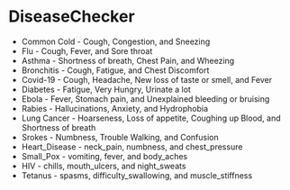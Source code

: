 # DiseaseChecker

- Common Cold - Cough, Congestion, and Sneezing
- Flu - Cough, Fever, and Sore throat
- Asthma - Shortness of breath, Chest Pain, and Wheezing
- Bronchitis - Cough, Fatigue, and Chest Discomfort
- Covid-19 - Cough, Headache, New loss of taste or smell, and Fever
- Diabetes - Fatigue, Very Hungry, Urinate a lot
- Ebola - Fever, Stomach pain, and Unexplained bleeding or bruising
- Rabies - Hallucinations, Anxiety, and Hydrophobia
- Lung Cancer - Hoarseness, Loss of appetite, Coughing up Blood, and Shortness of breath
- Srokes - Numbness, Trouble Walking, and Confusion
- Heart_Disease - neck_pain, numbness, and chest_pressure
- Small_Pox - vomiting, fever, and body_aches
- HIV - chills, mouth_ulcers, and night_sweats
- Tetanus - spasms, difficulty_swallowing, and muscle_stiffness
